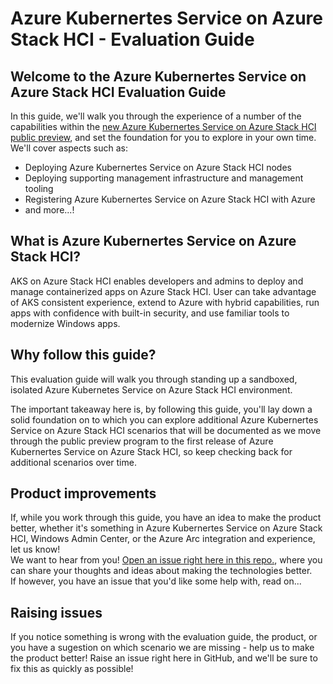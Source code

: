 Azure Kubernertes Service on Azure Stack HCI - Evaluation Guide
==============

## Welcome to the Azure Kubernertes Service on Azure Stack HCI Evaluation Guide ##

In this guide, we'll walk you through the experience of a number of the capabilities within the [new Azure Kubernertes Service on Azure Stack HCI public preview](https://azure.microsoft.com/en-us/products/azure-stack/hci/aks-hci "link to the public preview page"), and set the foundation for you to explore in your own time.  We'll cover aspects such as:

* Deploying Azure Kubernertes Service on Azure Stack HCI nodes
* Deploying supporting management infrastructure and management tooling
* Registering Azure Kubernertes Service on Azure Stack HCI with Azure
* and more...!

What is Azure Kubernertes Service on Azure Stack HCI?
-----------

AKS on Azure Stack HCI enables developers and admins to deploy and manage containerized apps on Azure Stack HCI. User can take advantage of AKS consistent experience, extend to Azure with hybrid capabilities, run apps with confidence with built-in security, and use familiar tools to modernize Windows apps.

Why follow this guide?
-----------

This evaluation guide will walk you through standing up a sandboxed, isolated Azure Kubernetes Service on Azure Stack HCI environment.

The important takeaway here is, by following this guide, you'll lay down a solid foundation on to which you can explore additional Azure Kubernertes Service on Azure Stack HCI scenarios that will be documented as we move through the public preview program to the first release of Azure Kubernertes Service on Azure Stack HCI, so keep checking back for additional scenarios over time.
 
Product improvements
-----------
If, while you work through this guide, you have an idea to make the product better, 
whether it's something in Azure Kubernertes Service on Azure Stack HCI, Windows Admin Center, or the Azure Arc integration and experience, let us know!  
We want to hear from you!  [Open an issue right here in this repo.](https://github.com/Azure/aks-hci/issues "Azure Kubernetes service on Azure Stack HCI"), where you can share your thoughts and ideas about making the technologies better.  
If however, you have an issue that you'd like some help with, read on... 

Raising issues
-----------
If you notice something is wrong with the evaluation guide, the product, or you have a sugestion on which scenario we are missing - help us to make the product better!  Raise an issue right here in GitHub, and we'll be sure to fix this as quickly as possible!
